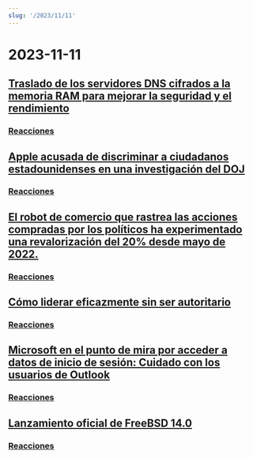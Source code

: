 ```yaml
---
slug: '/2023/11/11'
---
```


# 2023-11-11

## [Traslado de los servidores DNS cifrados a la memoria RAM para mejorar la seguridad y el rendimiento](https://mullvad.net/en/blog/moving-our-encrypted-dns-servers-to-run-in-ram)

### [Reacciones](https://news.ycombinator.com/item?id=38217355)

## [Apple acusada de discriminar a ciudadanos estadounidenses en una investigación del DOJ](https://arstechnica.com/tech-policy/2023/11/apple-discriminated-against-us-citizens-in-hiring-doj-says/)

### [Reacciones](https://news.ycombinator.com/item?id=38224950)

## [El robot de comercio que rastrea las acciones compradas por los políticos ha experimentado una revalorización del 20% desde mayo de 2022.](https://www.threads.net/@quiverquantitative/post/CzcB-Gsgqow)

### [Reacciones](https://news.ycombinator.com/item?id=38226404)

## [Cómo liderar eficazmente sin ser autoritario](https://www.jeffwofford.com/?p=2089)

### [Reacciones](https://news.ycombinator.com/item?id=38224245)

## [Microsoft en el punto de mira por acceder a datos de inicio de sesión: Cuidado con los usuarios de Outlook](https://www.heise.de/news/Microsoft-lays-hands-on-login-data-Beware-of-the-new-Outlook-9358925.html)

### [Reacciones](https://news.ycombinator.com/item?id=38219568)

## [Lanzamiento oficial de FreeBSD 14.0](https://lists.freebsd.org/archives/dev-commits-src-all/2023-November/033349.html)

### [Reacciones](https://news.ycombinator.com/item?id=38219578)

<head>
  <meta property="og:title" content="Traslado de los servidores DNS cifrados a la memoria RAM para mejorar la seguridad y el rendimiento" />
  <meta property="og:type" content="website" />
  <meta property="og:image" content="https://og.cho.sh/api/og/?title=Traslado%20de%20los%20servidores%20DNS%20cifrados%20a%20la%20memoria%20RAM%20para%20mejorar%20la%20seguridad%20y%20el%20rendimiento&subheading=s%C3%A1bado%2C%2011%20de%20noviembre%20de%202023%3A%20Resumen%20de%20Hacker%20News" />
</head>
